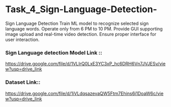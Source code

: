 # Task_4_Sign-Language-Detection-
Sign Language Detection Train ML model to recognize selected sign language words. Operate only from 6 PM to 10 PM. Provide GUI supporting image upload and real-time video detection. Ensure proper interface for user interaction.

### Sign Language detection Model Link :: 


https://drive.google.com/file/d/1VLIrQ0LxE3YC3xP_hc6DRH6Vn7JVJESv/view?usp=drive_link



### Dataset Link::


https://drive.google.com/file/d/1iVLdqsazevaQW5Ftm7Ehins6i1DoaW6c/view?usp=drive_link
